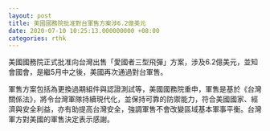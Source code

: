 ```yaml
---
layout: post
title: 美國國務院批准對台軍售方案涉6.2億美元
date: 2020-07-10 10:25:13.000000000 +08:00
categories: rthk
---
```


美國國務院正式批准向台灣出售「愛國者三型飛彈」方案，涉及6.2億美元，並知會國會，是繼5月中之後，美國再次通過對台軍售。

軍售方案包括為更換過期組件與認證測試等，美國國務院重申，軍售是基於《台灣關係法》，將令台灣軍隊持續現代化，並保持可靠的防禦能力，符合美國國家、經濟與安全利益，亦有助提高台灣安全，強調軍售不會改變區域基本軍事平衡。台灣軍方對美國的軍售決定表示感謝。
